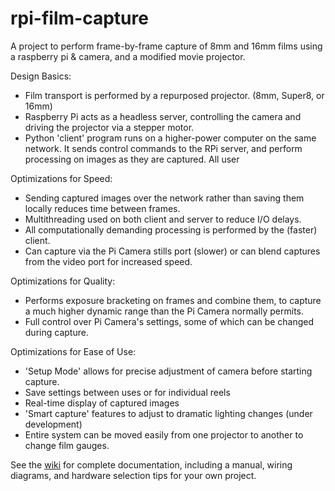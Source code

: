 # rpi-film-capture
A project to perform frame-by-frame capture of 8mm and 16mm films using a raspberry pi &amp; camera, and a modified movie projector.

Design Basics:
* Film transport is performed by a repurposed projector. (8mm, Super8, or 16mm)
* Raspberry Pi acts as a headless server, controlling the camera and driving the projector via a stepper motor.
* Python 'client' program runs on a higher-power computer on the same network. It sends control commands to the RPi server, and perform processing on images as they are captured.  All user

Optimizations for Speed:
* Sending captured images over the network rather than saving them locally reduces time between frames.
* Multithreading used on both client and server to reduce I/O delays.
* All computationally demanding processing is performed by the (faster) client.
* Can capture via the Pi Camera stills port (slower) or can blend captures from the video port for increased speed.

Optimizations for Quality:
* Performs exposure bracketing on frames and combine them, to capture a much higher dynamic range than the Pi Camera normally permits.
* Full control over Pi Camera's settings, some of which can be changed during capture.

Optimizations for Ease of Use:
* 'Setup Mode' allows for precise adjustment of camera before starting capture.
* Save settings between uses or for individual reels
* Real-time display of captured images
* 'Smart capture' features to adjust to dramatic lighting changes (under development)
* Entire system can be moved easily from one projector to another to change film gauges.

See the [wiki](https://github.com/jphfilm/rpi-film-capture/wiki) for complete documentation, including a manual, wiring diagrams, and hardware selection tips for your own project.
